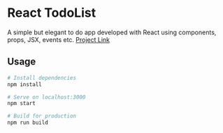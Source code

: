 # React TodoList
A simple but elegant to do app developed with React using components, props, JSX, events etc. 
[Project Link](https://react-to-dos-app.herokuapp.com/)

## Usage

```bash
# Install dependencies
npm install

# Serve on localhost:3000
npm start

# Build for production
npm run build
```

